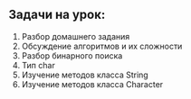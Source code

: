## Задачи на урок:

1. Разбор домашнего задания
2. Обсуждение алгоритмов и их сложности
3. Разбор бинарного поиска
4. Тип char
5. Изучение методов класса String 
6. Изучение методов класса Character


